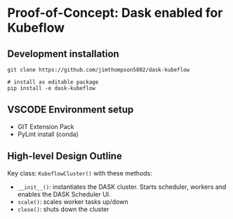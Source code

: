 # Proof-of-Concept: Dask enabled for Kubeflow


## Development installation
```
git clone https://github.com/jimthompson5802/dask-kubeflow

# install as editable package
pip install -e dask-kubeflow
```

## VSCODE Environment setup
* GIT Extension Pack
* PyLint install (conda)

## High-level Design Outline
Key class: `KubeflowCluster()` with these methods:
* `__init__()`: instantiates the DASK cluster.  Starts scheduler, workers and enables the DASK Scheduler UI.
* `scale()`: scales worker tasks up/down
* `close()`: shuts down the cluster
